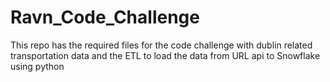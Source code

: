 # Ravn_Code_Challenge
This repo has the required files for the code challenge with dublin related transportation data and the ETL to load the data from URL api to Snowflake using python
